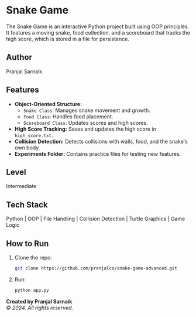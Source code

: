 # Snake Game
The Snake Game is an interactive Python project built using OOP principles. It features a moving snake, food collection, and a scoreboard that tracks the high score, which is stored in a file for persistence.  

## Author
Pranjal Sarnaik

## Features
- **Object-Oriented Structure:**  
  - `Snake Class`: Manages snake movement and growth.  
  - `Food Class`: Handles food placement.  
  - `Scoreboard Class`: Updates scores and high scores.  
- **High Score Tracking:** Saves and updates the high score in `high_score.txt`.  
- **Collision Detection:** Detects collisions with walls, food, and the snake's own body.  
- **Experiments Folder:** Contains practice files for testing new features.  

## Level
Intermediate

## Tech Stack
Python | OOP | File Handling | Collision Detection | Turtle Graphics | Game Logic

## How to Run
1. Clone the repo:  
   ```bash  
   git clone https://github.com/pranjalco/snake-game-advanced.git

3. Run:
    ```bash  
   python app.py

**Created by Pranjal Sarnaik**  
*© 2024. All rights reserved.*